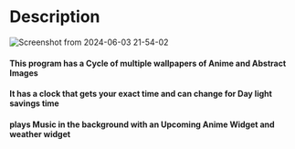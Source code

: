 # Description
![Screenshot from 2024-06-03 21-54-02](https://github.com/mis1nput/MainScreen-Website/assets/161495409/53a8859a-9848-4a35-9f2f-141603895ff4)

####  This program has a Cycle of multiple wallpapers of Anime and Abstract Images

####  It has a clock that gets your exact time and can change for Day light savings time

#### plays Music in the background with an Upcoming Anime Widget and  weather widget
